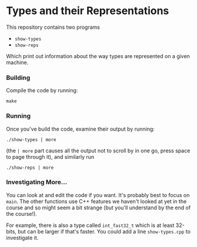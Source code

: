 # Types and their Representations

This repository contains two programs

* `show-types`
* `show-reps`

Which print out information about the way types are represented on a given
machine.

### Building

Compile the code by running:
```
make
```

### Running

Once you've build the code, examine their output by running:
```
./show-types | more
```
(the `| more` part causes all the output not to scroll by in one go, press space to page through it), and similarly run
```
./show-reps | more
```

### Investigating More...

You can look at and edit the code if you want.  It's probably best to focus on `main`.   The other functions use C++ features we haven't looked at yet in the course and so might seem a bit strange (but you'll understand by the end of the course!).

For example, there is also a type called `int_fast32_t` which is at least 32-bits, but can be larger if that's faster.  You could add a line `show-types.cpp` to investigate it.
